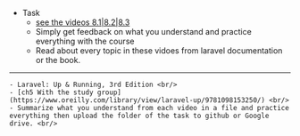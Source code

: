 - Task
    - [see the videos 8.1|8.2|8.3](https://youtube.com/playlist?list=PL13Ag2mfco64zMLcFjPb5GVWCu-OAjTrx&si=rXoy-Up2izB2K5tz) <br/>
    - Simply get feedback on what you understand and practice everything with the course <br/>
    - Read about every topic in these vidoes from laravel documentation or the book. <br/>
 _________________
    - Laravel: Up & Running, 3rd Edition <br/>
    - [ch5 With the study group](https://www.oreilly.com/library/view/laravel-up/9781098153250/) <br/>
    - Summarize what you understand from each video in a file and practice everything then upload the folder of the task to github or Google drive. <br/>
